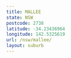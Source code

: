 ```yaml
---
title: MALLEE
state: NSW
postcode: 2738
latitude: -34.23436964
longitude: 142.5325619
url: /nsw/mallee/
layout: suburb
---
```

